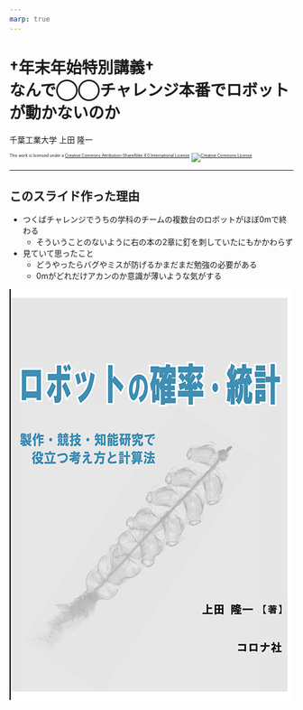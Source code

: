 ```yaml
---
marp: true
---
```


<!-- footer: 0mはアカン -->

# $\dagger$年末年始特別講義$\dagger$<br />なんで◯◯チャレンジ本番でロボットが動かないのか

千葉工業大学 上田 隆一

<p style="font-size:50%">
This work is licensed under a <a rel="license" href="http://creativecommons.org/licenses/by-sa/4.0/">Creative Commons Attribution-ShareAlike 4.0 International License</a>.
<a rel="license" href="http://creativecommons.org/licenses/by-sa/4.0/">
<img alt="Creative Commons License" style="border-width:0" src="https://i.creativecommons.org/l/by-sa/4.0/88x31.png" /></a>
</p>

---

<!-- paginate: true -->


## このスライド作った理由

- つくばチャレンジでうちの学科のチームの複数台のロボットがほぼ0mで終わる
    - そういうことのないように右の本の2章に釘を刺していたにもかかわらず
- 見ていて思ったこと
    - どうやったらバグやミスが防げるかまだまだ勉強の必要がある
    - 0mがどれだけアカンのか意識が薄いような気がする

![bg right:30% 100%](book.png)
